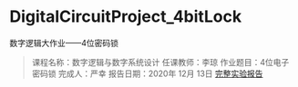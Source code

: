 # DigitalCircuitProject_4bitLock
 
数字逻辑大作业——4位密码锁
> 课程名称：数字逻辑与数字系统设计
> 任课教师：李琼
> 作业题目：4位电子密码锁
> 完成人：严幸
> 报告日期：2020年 12月 13日
[完整实验报告](http://www.hityx.top/2020/12/19/%e6%95%b0%e5%ad%97%e9%80%bb%e8%be%91%e4%b8%8e%e6%95%b0%e5%ad%97%e7%b3%bb%e7%bb%9f%e8%ae%be%e8%ae%a1%e5%ae%9e%e9%aa%8c%e5%a4%a7%e4%bd%9c%e4%b8%9a-4%e4%bd%8d%e5%af%86%e7%a0%81%e9%94%81/)